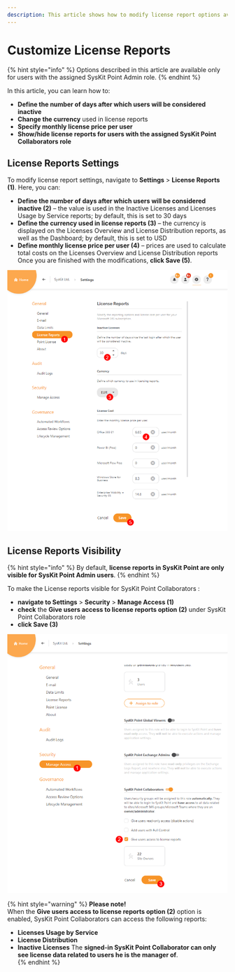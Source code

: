 ```yaml
---
description: This article shows how to modify license report options available in SysKit Point.
---
```


# Customize License Reports

{% hint style="info" %}
Options described in this article are available only for users with the assigned SysKit Point Admin role. 
{% endhint %}

In this article, you can learn how to:
* **Define the number of days after which users will be considered inactive**
* **Change the currency** used in license reports
* **Specify monthly license price per user**
* **Show/hide license reports for users with the assigned SysKit Point Collaborators role**

## License Reports Settings

To modify license report settings, navigate to **Settings** &gt; **License Reports (1)**.
Here, you can:
* **Define the number of days after which users will be considered inactive (2)** – the value is used in the Inactive Licenses and Licenses Usage by Service reports; by default, this is set to 30 days
* **Define the currency used in license reports (3)** – the currency is displayed on the Licenses Overview and License Distribution reports, as well as the Dashboard; by default, this is set to USD
* **Define monthly license price per user (4)** – prices are used to calculate total costs on the Licenses Overview and License Distribution reports
Once you are finished with the modifications, **click Save (5)**.

![License Reports Settings](../.gitbook/assets/customize-license-reports_settings.png)

## License Reports Visibility

{% hint style="info" %}
By default, **license reports in SysKit Point are only visible for SysKit Point Admin users**. 
{% endhint %}

To make the License reports visible for SysKit Point Collaborators : 
* **navigate to Settings** > **Security** > **Manage Access (1)**
* **check** the **Give users access to license reports option (2)** under SysKit Point Collaborators role 
* **click Save (3)**

![License Reports Visibility](../.gitbook/assets/customize-license-reports_collaborators.png)

{% hint style="warning" %}
**Please note!**  
When the **Give users access to license reports option (2)** option is enabled, SysKit Point Collaborators can access the following reports: 
* **Licenses Usage by Service**
* **License Distribution**
* **Inactive Licenses**
The **signed-in SysKit Point Collaborator can only see license data related to users he is the manager of**.   
{% endhint %}
